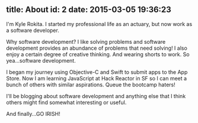 title: About
id: 2
date: 2015-03-05 19:36:23
---

I'm Kyle Rokita. I started my professional life as an actuary, but now work as a software developer.

Why software development? I like solving problems and software development provides an abundance of problems that need solving! I also enjoy a certain degree of creative thinking. And wearing shorts to work. So yea...software development.

I began my journey using Objective-C and Swift to submit apps to the App Store. Now I am learning JavaScript at Hack Reactor in SF so I can meet a bunch of others with similar aspirations. Queue the bootcamp haters!

I'll be blogging about software development and anything else that I think others might find somewhat interesting or useful.

And finally...GO IRISH!